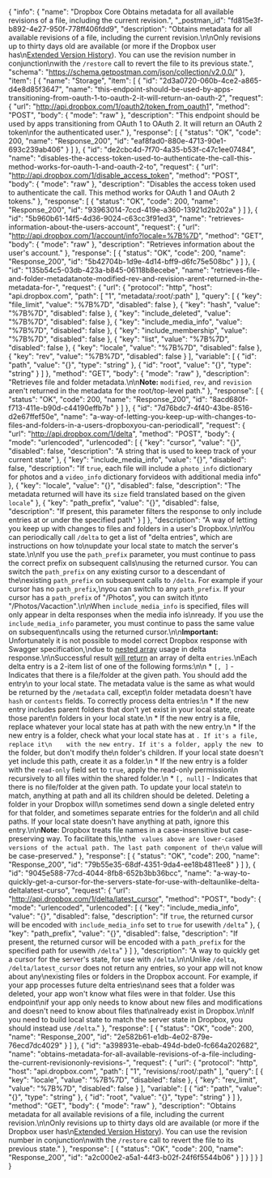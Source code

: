 {
  "info": {
    "name": "Dropbox Core Obtains metadata for all available revisions of a file, including the current revision.",
    "_postman_id": "fd815e3f-b892-4e27-950f-778ff406fdd9",
    "description": "Obtains metadata for all available revisions of a file, including the current revision.\n\nOnly revisions up to thirty days old are available (or more if the Dropbox user has\n[Extended Version History](https://www.dropbox.com/help/113)). You can use the revision number in conjunction\nwith the `/restore` call to revert the file to its previous state.",
    "schema": "https://schema.getpostman.com/json/collection/v2.0.0/"
  },
  "item": [
    {
      "name": "Storage",
      "item": [
        {
          "id": "2d3a0720-060b-4ce2-a865-d4e8d85f3647",
          "name": "this-endpoint-should-be-used-by-apps-transitioning-from-oauth-1-to-oauth-2-it-will-return-an-oauth-2",
          "request": {
            "url": "http://api.dropbox.com/1/oauth2/token_from_oauth1",
            "method": "POST",
            "body": {
              "mode": "raw"
            },
            "description": "This endpoint should be used by apps transitioning from OAuth 1 to OAuth 2. It will return an OAuth 2 token\nfor the authenticated user."
          },
          "response": [
            {
              "status": "OK",
              "code": 200,
              "name": "Response_200",
              "id": "eaf8fad0-880e-4713-90e1-693c239ab406"
            }
          ]
        },
        {
          "id": "de2cbc4d-7f70-4a35-b53f-c47c1ee07484",
          "name": "disables-the-access-token-used-to-authenticate-the-call-this-method-works-for-oauth-1-and-oauth-2-to",
          "request": {
            "url": "http://api.dropbox.com/1/disable_access_token",
            "method": "POST",
            "body": {
              "mode": "raw"
            },
            "description": "Disables the access token used to authenticate the call. This method works for OAuth 1 and OAuth 2 tokens."
          },
          "response": [
            {
              "status": "OK",
              "code": 200,
              "name": "Response_200",
              "id": "93963014-7ccd-419e-a360-13921d2b202a"
            }
          ]
        },
        {
          "id": "5b960b61-14f5-4d36-9024-c63cc3f91ed3",
          "name": "retrieves-information-about-the-users-account",
          "request": {
            "url": "http://api.dropbox.com/1/account/info?locale=%7B%7D",
            "method": "GET",
            "body": {
              "mode": "raw"
            },
            "description": "Retrieves information about the user's account."
          },
          "response": [
            {
              "status": "OK",
              "code": 200,
              "name": "Response_200",
              "id": "5b42704b-1d9e-4d14-bff9-d6fc75e508bc"
            }
          ]
        },
        {
          "id": "135b54c5-03db-423a-b845-06118b8ecebe",
          "name": "retrieves-file-and-folder-metadatanote-modified-rev-and-revision-arent-returned-in-the-metadata-for-",
          "request": {
            "url": {
              "protocol": "http",
              "host": "api.dropbox.com",
              "path": [
                "1",
                "metadata/:root/:path"
              ],
              "query": [
                {
                  "key": "file_limit",
                  "value": "%7B%7D",
                  "disabled": false
                },
                {
                  "key": "hash",
                  "value": "%7B%7D",
                  "disabled": false
                },
                {
                  "key": "include_deleted",
                  "value": "%7B%7D",
                  "disabled": false
                },
                {
                  "key": "include_media_info",
                  "value": "%7B%7D",
                  "disabled": false
                },
                {
                  "key": "include_membership",
                  "value": "%7B%7D",
                  "disabled": false
                },
                {
                  "key": "list",
                  "value": "%7B%7D",
                  "disabled": false
                },
                {
                  "key": "locale",
                  "value": "%7B%7D",
                  "disabled": false
                },
                {
                  "key": "rev",
                  "value": "%7B%7D",
                  "disabled": false
                }
              ],
              "variable": [
                {
                  "id": "path",
                  "value": "{}",
                  "type": "string"
                },
                {
                  "id": "root",
                  "value": "{}",
                  "type": "string"
                }
              ]
            },
            "method": "GET",
            "body": {
              "mode": "raw"
            },
            "description": "Retrieves file and folder metadata.\n\n**Note:** `modified`, `rev`, and `revision` aren't returned in the metadata for the root/top-level path."
          },
          "response": [
            {
              "status": "OK",
              "code": 200,
              "name": "Response_200",
              "id": "8acd680f-f713-411e-b90d-c44190effb7b"
            }
          ]
        },
        {
          "id": "7d76bdc7-4f40-43be-8516-d2e67ffef50e",
          "name": "a-way-of-letting-you-keep-up-with-changes-to-files-and-folders-in-a-users-dropboxyou-can-periodicall",
          "request": {
            "url": "http://api.dropbox.com/1/delta",
            "method": "POST",
            "body": {
              "mode": "urlencoded",
              "urlencoded": [
                {
                  "key": "cursor",
                  "value": "{}",
                  "disabled": false,
                  "description": "A string that is used to keep track of your current state"
                },
                {
                  "key": "include_media_info",
                  "value": "{}",
                  "disabled": false,
                  "description": "If `true`, each file will include a `photo_info` dictionary for photos and a `video_info` dictionary forvideos with additional media info"
                },
                {
                  "key": "locale",
                  "value": "{}",
                  "disabled": false,
                  "description": "The metadata returned will have its `size` field translated based on the given `locale`"
                },
                {
                  "key": "path_prefix",
                  "value": "{}",
                  "disabled": false,
                  "description": "If present, this parameter filters the response to only include entries at or under the specified path"
                }
              ]
            },
            "description": "A way of letting you keep up with changes to files and folders in a user's Dropbox.\n\nYou can periodically call `/delta` to get a list of \"delta entries\", which are instructions on how to\nupdate your local state to match the server's state.\n\nIf you use the `path_prefix` parameter, you must continue to pass the correct prefix on subsequent calls\nusing the returned cursor. You can switch the `path_prefix` on any existing cursor to a descendant of the\nexisting `path_prefix` on subsequent calls to `/delta`. For example if your cursor has no `path_prefix`,\nyou can switch to any `path_prefix`. If your cursor has a `path_prefix` of \"/Photos\", you can switch it\nto \"/Photos/Vacaction\".\n\nWhen `include_media_info` is specified, files will only appear in delta responses when the media info is\nready. If you use the `include_media_info` parameter, you must continue to pass the same value on subsequent\ncalls using the returned cursor.\n\n**Important:** Unfortunately it is not possible to model correct Dropbox response with Swagger specification,\ndue to [nested array](https://github.com/swagger-api/swagger-spec/issues/40) usage in delta response.\n\nSuccessful result [will return](https://gist.github.com/ando-takahiro/5203137) an array of delta `entries`.\nEach delta entry is a 2-item list of one of the following forms:\n\n  * `[, ]` - Indicates that there is a file/folder at the given path. You should add the entry\n  to your local state. The metadata value is the same as what would be returned by the `/metadata` call, except\n  folder metadata doesn't have `hash` or `contents` fields. To correctly process delta entries:\n    * If the new entry includes parent folders that don't yet exist in your local state, create those parent\n    folders in your local state.\n    * If the new entry is a file, replace whatever your local state has at path with the new entry.\n    * If the new entry is a folder, check what your local state has at ``. If it's a file, replace it\n    with the new entry. If it's a folder, apply the new `` to the folder, but don't modify the\n    folder's children. If your local state doesn't yet include this path, create it as a folder.\n    * If the new entry is a folder with the `read-only` field set to `true`, apply the read-only permission\n    recursively to all files within the shared folder.\n  * `[, null]` - Indicates that there is no file/folder at the given path. To update your local state\n  to match, anything at path and all its children should be deleted. Deleting a folder in your Dropbox will\n  sometimes send down a single deleted entry for that folder, and sometimes separate entries for the folder\n  and all child paths. If your local state doesn't have anything at path, ignore this entry.\n\n**Note:** Dropbox treats file names in a case-insensitive but case-preserving way. To facilitate this,\nthe `` values above are lower-cased versions of the actual path. The last path component of the\n`` value will be case-preserved."
          },
          "response": [
            {
              "status": "OK",
              "code": 200,
              "name": "Response_200",
              "id": "79b55e35-68df-4351-9da4-ee18b4811ee8"
            }
          ]
        },
        {
          "id": "9045e588-77cd-4044-8fb8-652b3bb36bcc",
          "name": "a-way-to-quickly-get-a-cursor-for-the-servers-state-for-use-with-deltaunlike-delta-deltalatest-curso",
          "request": {
            "url": "http://api.dropbox.com/1/delta/latest_cursor",
            "method": "POST",
            "body": {
              "mode": "urlencoded",
              "urlencoded": [
                {
                  "key": "include_media_info",
                  "value": "{}",
                  "disabled": false,
                  "description": "If `true`, the returned cursor will be encoded with `include_media_info` set to `true` for usewith `/delta`"
                },
                {
                  "key": "path_prefix",
                  "value": "{}",
                  "disabled": false,
                  "description": "If present, the returned cursor will be encoded with a `path_prefix` for the specified path for usewith `/delta`"
                }
              ]
            },
            "description": "A way to quickly get a cursor for the server's state, for use with `/delta`.\n\nUnlike `/delta`, `/delta/latest_cursor` does not return any entries, so your app will not know about any\nexisting files or folders in the Dropbox account. For example, if your app processes future delta entries\nand sees that a folder was deleted, your app won't know what files were in that folder. Use this endpoint\nif your app only needs to know about new files and modifications and doesn't need to know about files that\nalready exist in Dropbox.\n\nIf you need to build local state to match the server state in Dropbox, you should instead use `/delta`."
          },
          "response": [
            {
              "status": "OK",
              "code": 200,
              "name": "Response_200",
              "id": "2e582b61-e1db-4e02-879e-76ecd7dc4029"
            }
          ]
        },
        {
          "id": "a398931e-ebab-494d-bde0-fc664a202682",
          "name": "obtains-metadata-for-all-available-revisions-of-a-file-including-the-current-revisiononly-revisions-",
          "request": {
            "url": {
              "protocol": "http",
              "host": "api.dropbox.com",
              "path": [
                "1",
                "revisions/:root/:path"
              ],
              "query": [
                {
                  "key": "locale",
                  "value": "%7B%7D",
                  "disabled": false
                },
                {
                  "key": "rev_limit",
                  "value": "%7B%7D",
                  "disabled": false
                }
              ],
              "variable": [
                {
                  "id": "path",
                  "value": "{}",
                  "type": "string"
                },
                {
                  "id": "root",
                  "value": "{}",
                  "type": "string"
                }
              ]
            },
            "method": "GET",
            "body": {
              "mode": "raw"
            },
            "description": "Obtains metadata for all available revisions of a file, including the current revision.\n\nOnly revisions up to thirty days old are available (or more if the Dropbox user has\n[Extended Version History](https://www.dropbox.com/help/113)). You can use the revision number in conjunction\nwith the `/restore` call to revert the file to its previous state."
          },
          "response": [
            {
              "status": "OK",
              "code": 200,
              "name": "Response_200",
              "id": "a2c000e2-a5a1-44f3-b02f-24f6f5544b06"
            }
          ]
        }
      ]
    }
  ]
}